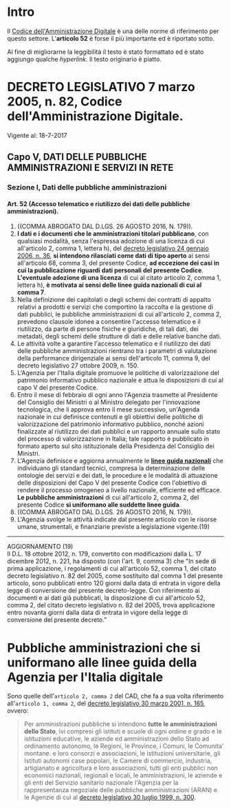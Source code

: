 # Intro

Il [Codice dell'Amministrazione Digitale](http://www.normattiva.it/uri-res/N2Ls?urn:nir:stato:decreto.legislativo:2005-03-07;82!vig=) è una delle norme di riferimento per questo settore. L'**articolo 52** è forse il più importante ed è riportato sotto.

Al fine di migliorarne la leggibilità il testo è stato formattato ed è stato aggiungo qualche _hyperlink_. Il testo originario è piatto.

# DECRETO LEGISLATIVO 7 marzo 2005, n. 82, Codice dell'Amministrazione Digitale.

Vigente al: 18-7-2017

## Capo V, DATI DELLE PUBBLICHE AMMINISTRAZIONI E SERVIZI IN RETE

### Sezione I, Dati delle pubbliche amministrazioni

#### Art. 52 \(Accesso telematico e riutilizzo dei dati delle pubbliche amministrazioni\).

1. \(\(COMMA ABROGATO DAL D.LGS. 26 AGOSTO 2016, N. 179\)\). 
2. **I dati e i documenti che le amministrazioni titolari pubblicano**, con qualsiasi modalità, senza l'espressa adozione di una licenza di cui all'articolo 2, comma 1, lettera h\), del [decreto legislativo 24 gennaio 2006, n. 36](http://www.normattiva.it/uri-res/N2Ls?urn:nir:stato:decreto.legislativo:2006-01-24;36!vig=), **si intendono rilasciati come dati di tipo aperto** ai sensi all'articolo 68, comma 3, del presente Codice, **ad eccezione dei casi in cui la pubblicazione riguardi dati personali del presente Codice**. **L'eventuale adozione di una licenza** di cui al citato articolo 2, comma 1, lettera h\), **è motivata ai sensi delle linee guida nazionali di cui al comma 7**. 
3. Nella definizione dei capitolati o degli schemi dei contratti di appalto relativi a prodotti e servizi che comportino la raccolta e la gestione di dati pubblici, le pubbliche amministrazioni di cui all'articolo 2, comma 2, prevedono clausole idonee a consentire l'accesso telematico e il riutilizzo, da parte di persone fisiche e giuridiche, di tali dati, dei metadati, degli schemi delle strutture
   di dati e delle relative banche dati. 
4. Le attività volte a garantire l'accesso telematico e il riutilizzo dei dati delle pubbliche amministrazioni rientrano tra i parametri di valutazione della performance dirigenziale ai sensi dell'articolo 11, comma 9, del decreto legislativo 27 ottobre 2009,
   n. 150. 
5. L'Agenzia per l'Italia digitale promuove le politiche di valorizzazione del patrimonio informativo pubblico nazionale e attua
   le disposizioni di cui al capo V del presente Codice. 
6. Entro il mese di febbraio di ogni anno l'Agenzia trasmette al Presidente del Consiglio dei Ministri o al Ministro delegato per l'innovazione tecnologica, che li approva entro il mese successivo, un'Agenda nazionale in cui definisce contenuti e gli obiettivi delle politiche di valorizzazione del patrimonio informativo pubblico, nonché azioni finalizzate al riutilizzo dei dati pubblici e un rapporto annuale sullo stato del processo di valorizzazione in Italia; tale rapporto è pubblicato in formato aperto sul sito
   istituzionale della Presidenza del Consiglio dei Ministri. 
7. L'Agenzia definisce e aggiorna annualmente le [**linee guida nazionali**](https://github.com/aborruso/coseopendata/raw/master/book/norme/file/LG2016_0.pdf) che individuano gli standard tecnici, compresa la determinazione delle ontologie dei servizi e dei dati, le procedure e le modalità di attuazione delle disposizioni del Capo V del presente Codice con l'obiettivo di rendere il processo omogeneo a livello nazionale, efficiente ed efficace. **Le pubbliche amministrazioni** di cui all'articolo 2, comma 2, del presente Codice **si uniformano alle suddette linee guida**. 
8. \(\(COMMA ABROGATO DAL D.LGS. 26 AGOSTO 2016, N. 179\)\). 
9. L'Agenzia svolge le attività indicate dal presente articolo con le risorse umane, strumentali, e finanziarie previste a legislazione
   vigente.\(19\) 

---

AGGIORNAMENTO \(19\)   
Il D.L. 18 ottobre 2012, n. 179, convertito con modificazioni dalla L. 17 dicembre 2012, n. 221, ha disposto \(con l'art. 9, comma 3\) che "In sede di prima applicazione, i regolamenti di cui all'articolo 52, comma 1, del citato decreto legislativo n. 82 del 2005, come sostituito dal comma 1 del presente articolo, sono pubblicati entro 120 giorni dalla data di entrata in vigore della legge di conversione del presente decreto-legge. Con riferimento ai documenti e ai dati già pubblicati, la disposizione di cui all'articolo 52, comma 2, del citato decreto legislativo n. 82 del 2005, trova applicazione entro novanta giorni dalla data di entrata in vigore della legge di conversione del presente decreto."

# Pubbliche amministrazioni che si uniformano alle linee guida della Agenzia per l'Italia digitale

Sono quelle dell'`articolo 2, comma 2` del CAD, che fa a sua volta riferimento all'`articolo 1, comma 2`, del [decreto legislativo 30 marzo 2001, n. 165](http://www.normattiva.it/uri-res/N2Ls?urn:nir:stato:decreto.legislativo:2001-03-30;165!vig=), ovvero:

> Per amministrazioni pubbliche si intendono **tutte le amministrazioni dello Stato**, ivi compresi gli istituti e scuole di ogni ordine e grado e le istituzioni educative, le aziende ed amministrazioni dello Stato ad ordinamento autonomo, le Regioni, le Province, i Comuni, le Comunita' montane. e loro consorzi e associazioni, le istituzioni universitarie, gli Istituti autonomi case popolari, le Camere di commercio, industria, artigianato e agricoltura e loro associazioni, tutti gli enti pubblici non economici nazionali, regionali e locali, le amministrazioni, le aziende e gli enti del Servizio sanitario nazionale l'Agenzia per la rappresentanza negoziale delle pubbliche amministrazioni \(ARAN\) e le Agenzie di cui al [decreto legislativo 30 luglio 1999, n. 300](http://www.normattiva.it/uri-res/N2Ls?urn:nir:stato:decreto.legislativo:1999-07-30;300!vig=).



